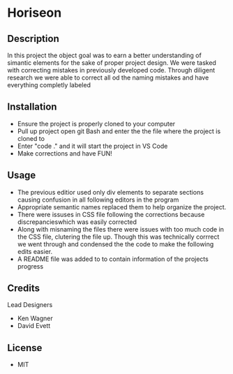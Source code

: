 # Horiseon

## Description

In this project the object goal was to earn a better understanding of simantic elements for the sake of proper project design. We were tasked with correcting mistakes in previously developed code. Through diligent research we were able to correct all od the naming mistakes and have everything completly labeled

## Installation

- Ensure the project is properly cloned to your computer
- Pull up project open git Bash and enter the the file where the project is cloned to
- Enter "code ." and it will start the project in VS Code 
- Make corrections and have FUN!

## Usage

- The previous editior used only div elements to separate sections causing confusion in all following editors in the program
- Appropriate semantic names replaced them to help organize the project. 
- There were issuses in CSS file following the corrections because discrepancieswhich was easily corrected 
- Along with misnaming the files there were issues with too much code in the CSS file, clutering the file up. Though this was technically corrrect we went through and condensed the the code to make the following edits easier. 
- A README file was added to to contain information of the projects progress

## Credits

Lead Designers
- Ken Wagner
- David Evett

## License

- MIT
